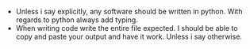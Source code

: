 - Unless i say explicitly, any software should be written in python. With regards to python always add typing.
- When writing code write the entire file expected. I should be able to copy and paste your output and have it work.  Unless i say otherwise.